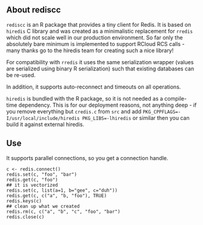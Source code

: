 ## About rediscc

`rediscc` is an R package that provides a tiny client for Redis. It is
based on `hiredis` C library and was created as a minimalistic
replacement for `rredis` which did not scale well in our production
environment. So far only the absolutely bare minimum is implemented to
support RCloud RCS calls - many thanks go to the hiredis team for
creating such a nice library!

For compatibility with `rredis` it uses the same serialization wrapper
(values are serialized using binary R serialization) such that existing
databases can be re-used.

In addition, it supports auto-reconnect and timeouts on all operations.

`hiredis` is bundled with the R package, so it is not needed as a
compile-time dependency. This is for our deployment reasons, not
anything deep - if you remove everything but `credis.c` from `src` and
add `PKG_CPPFLAGS=-I/usr/local/include/hiredis PKG_LIBS=-lhiredis` or
similar then you can build it against external hiredis.

## Use

It supports parallel connections, so you get a connection handle.

    c <- redis.connect()
    redis.set(c, "foo", "bar")
    redis.get(c, "foo")
    ## it is vectorized
    redis.set(c, list(a=1, b="gee", c="duh"))
    redis.get(c, c("a", "b, "foo"), TRUE)
    redis.keys(c)
    ## clean up what we created
    redis.rm(c, c("a", "b", "c", "foo", "bar")
    redis.close(c)

